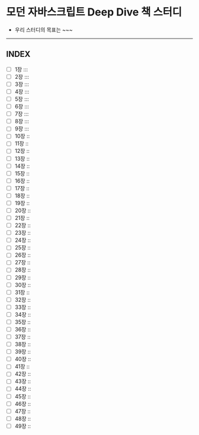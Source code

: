 # 모던 자바스크립트 Deep Dive 책 스터디
- 우리 스터디의 목표는 ~~~ <br/>

-----

## INDEX
- [ ] 1장 :::
- [ ] 2장 :::
- [ ] 3장 :::
- [ ] 4장 :::
- [ ] 5장 :::
- [ ] 6장 :::
- [ ] 7장 :::
- [ ] 8장 :::
- [ ] 9장 :::
- [ ] 10장 ::
- [ ] 11장 ::
- [ ] 12장 ::
- [ ] 13장 ::
- [ ] 14장 ::
- [ ] 15장 ::
- [ ] 16장 ::
- [ ] 17장 ::
- [ ] 18장 ::
- [ ] 19장 ::
- [ ] 20장 ::
- [ ] 21장 ::
- [ ] 22장 ::
- [ ] 23장 ::
- [ ] 24장 ::
- [ ] 25장 ::
- [ ] 26장 ::
- [ ] 27장 ::
- [ ] 28장 ::
- [ ] 29장 ::
- [ ] 30장 ::
- [ ] 31장 ::
- [ ] 32장 ::
- [ ] 33장 ::
- [ ] 34장 ::
- [ ] 35장 ::
- [ ] 36장 ::
- [ ] 37장 ::
- [ ] 38장 ::
- [ ] 39장 ::
- [ ] 40장 ::
- [ ] 41장 ::
- [ ] 42장 ::
- [ ] 43장 ::
- [ ] 44장 ::
- [ ] 45장 ::
- [ ] 46장 ::
- [ ] 47장 ::
- [ ] 48장 ::
- [ ] 49장 ::